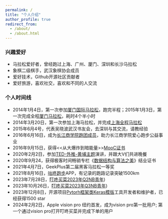 ```yaml
---
permalink: /
title: "个人介绍"
author_profile: true
redirect_from: 
  - /about/
  - /about.html
---
```


### 兴趣爱好

- 马拉松爱好者，曾经跑过上海、广州、厦门、深圳和长沙马拉松
- 象棋二级棋手，武汉象棋协会成员
- 爱好技术，Github开源社区贡献者
- 爱好旅游，喜欢社交，喜欢和不同的人交流

### 个人时间线

- 2014年1月4日，第一次参加[厦门国际马拉松](https://zhangyumvp.cn/images/xiamen_mls.jpg)，跑完半程；2015年1月3日，第一次完成全程[厦门马拉松](https://zhangyumvp.cn/images/mls.jpg)，耗时4个半小时
- 2014年3月20日，第一次参加上海马拉松，并完成[上海全程马拉松](https://zhangyumvp.cn/images/shanghai_mls.jpg)
- 2015年6月4号，代表吴晓波武汉书友会，去深圳与其交流，请教经验
- 2016年6月16日，成为[长江商学院跑团成员](https://zhangyumvp.cn/images/changjiang.jpg)，助力长江商学院爱心跑步公益事业
- 2016年9月15日，获得<<从大爆炸到暗能量>>[MooC证书](https://zhangyumvp.cn/images/mooc.jpg)<!--- 2019年1月6日，创建流浪狗领养平台，已经帮助32条丢失的流浪狗，找到主人，并获得无锡动物协会奖章-->
- 2020年2月2日，参加[TED-外推-黄埔主题](https://zhangyumvp.cn/images/ted.jpg)演讲，并跟大V们共进晚餐
- 2020年9月24，获得极客时间畅销专栏《[数据结构与算法之美](https://zhangyumvp.cn/images/shuju_1.jpg)》结业证书
- 2021年4月7日，GeekPlus第二届黑客马拉松一等奖
- 2021年8月16日，[咕咚跑步](https://zhangyumvp.cn/images/gudong.jpg)APP，有记录的跑路记录突破1500km
- 2023年7月28日，[叮咚买菜2023年Q2NB青年](https://zhangyumvp.cn/images/didong_e_1.jpg))
- 2023年10月26日，[叮咚买菜2023年Q3NB青年](https://zhangyumvp.cn/images/didong_e_3.jpg))
- 2023年12月8日，开源项目[Pytorh框架类Keras模版](https://github.com/zhangyu345293721)工具开发者和维护者，已经获得1500 star
- 2024年2月2日，Apple vision pro 纽约首发，成为vision pro第一批用户; 第一个通过vision pro打开叮咚买菜并完成下单的用户
  
